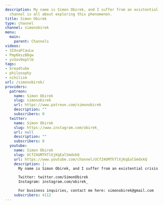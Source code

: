 ```yaml
---
description: My name is Simon Obirek, and I suffer from an existential crisis. This
  channel is all about exploring this phenomenon.
title: Simon Obirek
type: channel
channel: simonobirek
menu:
  main:
    parent: Channels
videos:
- 3IXvaFCauLw
- Pmp6kszB8qw
- yvSov9optlU
tags:
- breadtube
- philosophy
- nihilism
url: /simonobirek/
providers:
  patreon:
    name: Simon Obirek
    slug: simonobirek
    url: https://www.patreon.com/simonobirek
    description: ""
    subscribers: 0
  twitter:
    name: Simon Obirek
    slug: https://www.instagram.com/obirek_
    url: null
    description: ""
    subscribers: 0
  youtube:
    name: Simon Obirek
    slug: UCfZ4UMThTlXjKqEalSmdxkQ
    url: https://www.youtube.com/channel/UCfZ4UMThTlXjKqEalSmdxkQ
    description: |-
      My name is Simon Obirek, and I suffer from an existential crisis. This channel is all about exploring this phenomenon.

      Twitter: twitter.com/SimonObirek
      Instagram: instagram.com/obirek_

      For business inquiries, contact me here: simonobirek@gmail.com
    subscribers: 4112
---
```

